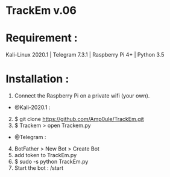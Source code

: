 # TrackEm v.06

# Requirement :
  Kali-Linux 2020.1 | Telegram 7.3.1 | Raspberry Pi 4+ | Python 3.5
  
# Installation : 

1. Connect the Raspberry Pi on a private wifi (your own).

- @Kali-2020.1 : 
2. $ git clone https://github.com/Amp0ule/TrackEm.git
3. $ Trackem > open Trackem.py

- @Telegram : 
4. BotFather > New Bot > Create Bot 
5. add token to TrackEm.py
6. $ sudo -s python TrackEm.py
7. Start the bot : /start


